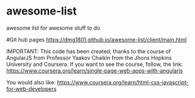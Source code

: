 # awesome-list
awesome list for awesome stuff to do

#Git hub pages
https://dmg1801.github.io/awesome-list/client/main.html

IMPORTANT:
This code has been created, thanks to the course of AngularJS from Professor Yaakov Chaikin from the Jhons Hopkins University and Coursera.
If you want to see the course, follow, the link:
https://www.coursera.org/learn/single-page-web-apps-with-angularjs

You would also like:
https://www.coursera.org/learn/html-css-javascript-for-web-developers









